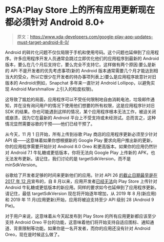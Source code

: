 # PSA:Play Store 上的所有应用更新现在都必须针对 Android 8.0+

> 原文：<https://www.xda-developers.com/google-play-app-updates-must-target-android-8-0/>

Android 的碎片化问题不仅仅局限于手机和使用号码。这个问题也延伸到了应用程序。许多应用程序开发人员通常会跳过立即优化他们的应用程序到最新的 Android 版本，要么在几个月后支持它，要么完全不支持它。这样做有两个原因:要么是新的 API 不是开发者的优先考虑事项(新的 Android 版本通常需要几个月才能达到相当大的受众，所以它很少在开发者的待办事项列表上)要么是应用程序故意针对旧版本的 Android(例如，Snapchat 多年来一直针对 Android Lollipop，以避免实现 Android Marshmallow 上引入的粒度权限)。

这导致了尴尬的局面，应用程序可以不受任何限制地自由消耗电池，垃圾邮件通知，并在没有询问用户的情况下使用他们想要的所有权限，这是应用程序针对旧 SDK 的结果。你也可能遇到这样的情况，某个应用程序根本无法工作，被迫关闭或崩溃，因为它在最新的 Android 平台上不受支持或未经测试。总而言之，这种情况显然需要谷歌的干预——他们已经干预了。

从今天，11 月 1 日开始，所有上传到谷歌 Play 商店的应用程序更新必须至少针对 API 级——这意味着如果你想根据新的 Google Play 要求向用户推出新的更新，你的应用程序需要开始针对 Android 8.0 Oreo 和更高版本。如果你的应用仍然针对 Android 7.1 牛轧糖或更低版本，你将无法向 Google Play 上传新的 APK，也无法发布更新。请记住，我们讨论的是 targetSdkVersion，而不是 minSdkVersion。

谷歌给了开发者足够的时间来更新他们的应用。针对 API 26 [的截止日期最早是在 2017 年 12 月](https://www.xda-developers.com/play-store-updated-requirements-api-level-64-bit/)宣布的，自 8 月以来，应用开发者[已经无法](https://www.xda-developers.com/developers-new-app-play-store-api-level-26/)向 Play Store 上传针对 Android 牛轧糖或更低版本的新应用。同样的要求如今也延伸到了应用程序更新。请记住，最低 targetSdkVersion 现在将开始逐年增加，从 2019 年 8 月(新应用)和 2019 年 11 月(应用更新)开始，应用将被迫支持至少 API 级别 28 (Android 9 Pie)。

对于用户来说，这意味着从今天起发布到 Play Store 的所有应用更新都应该至少支持 Android Oreo 平台的功能，这意味着他们将开始支持自适应图标、通知通道、背景限制等功能。如果你是一名开发者，而你的应用还没有针对 Android Oreo，现在是时候这么做了。